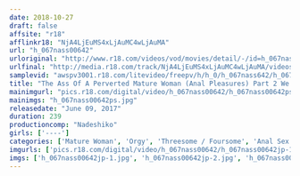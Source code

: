 ```yaml
---
date: 2018-10-27
draft: false
affsite: "r18"
afflinkr18: "NjA4LjEuMS4xLjAuMC4wLjAuMA"
url: "h_067nass00642"
urloriginal: "http://www.r18.com/videos/vod/movies/detail/-/id=h_067nass00642"
urlfinal: "http://media.r18.com/track/NjA4LjEuMS4xLjAuMC4wLjAuMA/videos/vod/movies/detail/-/id=h_067nass00642"
samplevid: "awspv3001.r18.com/litevideo/freepv/h/h_0/h_067nass642/h_067nass642_dmb_w.mp4"
title: "The Ass Of A Perverted Mature Woman (Anal Pleasures) Part 2 We're Cumming At You With Anal Action! And We're Cumming Deep! A Mind Blowing Orgy Orgasm"
mainimgurl: "pics.r18.com/digital/video/h_067nass00642/h_067nass00642ps.jpg"
mainimgs: "h_067nass00642ps.jpg"
releasedate: "June 09, 2017"
duration: 239
productioncomp: "Nadeshiko"
girls: ['----']
categories: ['Mature Woman', 'Orgy', 'Threesome / Foursome', 'Anal Sex', 'Compilation']
imgurls: ['pics.r18.com/digital/video/h_067nass00642/h_067nass00642jp-1.jpg', 'pics.r18.com/digital/video/h_067nass00642/h_067nass00642jp-2.jpg', 'pics.r18.com/digital/video/h_067nass00642/h_067nass00642jp-3.jpg', 'pics.r18.com/digital/video/h_067nass00642/h_067nass00642jp-4.jpg', 'pics.r18.com/digital/video/h_067nass00642/h_067nass00642jp-5.jpg', 'pics.r18.com/digital/video/h_067nass00642/h_067nass00642jp-6.jpg', 'pics.r18.com/digital/video/h_067nass00642/h_067nass00642jp-7.jpg', 'pics.r18.com/digital/video/h_067nass00642/h_067nass00642jp-8.jpg', 'pics.r18.com/digital/video/h_067nass00642/h_067nass00642jp-9.jpg', 'pics.r18.com/digital/video/h_067nass00642/h_067nass00642jp-10.jpg', 'pics.r18.com/digital/video/h_067nass00642/h_067nass00642jp-11.jpg', 'pics.r18.com/digital/video/h_067nass00642/h_067nass00642jp-12.jpg', 'pics.r18.com/digital/video/h_067nass00642/h_067nass00642jp-13.jpg', 'pics.r18.com/digital/video/h_067nass00642/h_067nass00642jp-14.jpg', 'pics.r18.com/digital/video/h_067nass00642/h_067nass00642jp-15.jpg', 'pics.r18.com/digital/video/h_067nass00642/h_067nass00642jp-16.jpg', 'pics.r18.com/digital/video/h_067nass00642/h_067nass00642jp-17.jpg', 'pics.r18.com/digital/video/h_067nass00642/h_067nass00642jp-18.jpg', 'pics.r18.com/digital/video/h_067nass00642/h_067nass00642jp-19.jpg', 'pics.r18.com/digital/video/h_067nass00642/h_067nass00642jp-20.jpg']
imgs: ['h_067nass00642jp-1.jpg', 'h_067nass00642jp-2.jpg', 'h_067nass00642jp-3.jpg', 'h_067nass00642jp-4.jpg', 'h_067nass00642jp-5.jpg', 'h_067nass00642jp-6.jpg', 'h_067nass00642jp-7.jpg', 'h_067nass00642jp-8.jpg', 'h_067nass00642jp-9.jpg', 'h_067nass00642jp-10.jpg', 'h_067nass00642jp-11.jpg', 'h_067nass00642jp-12.jpg', 'h_067nass00642jp-13.jpg', 'h_067nass00642jp-14.jpg', 'h_067nass00642jp-15.jpg', 'h_067nass00642jp-16.jpg', 'h_067nass00642jp-17.jpg', 'h_067nass00642jp-18.jpg', 'h_067nass00642jp-19.jpg', 'h_067nass00642jp-20.jpg']
---
```

